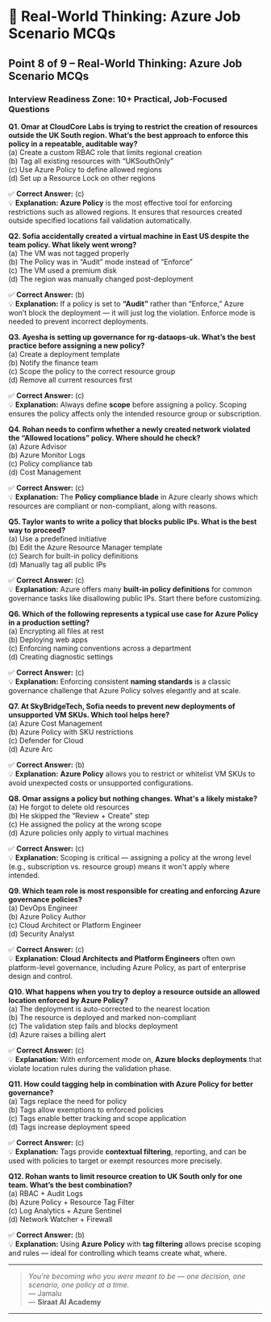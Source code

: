 # 🎯 Real-World Thinking: Azure Job Scenario MCQs  
## Point 8 of 9 – Real-World Thinking: Azure Job Scenario MCQs  
### Interview Readiness Zone: 10+ Practical, Job-Focused Questions

**Q1. Omar at CloudCore Labs is trying to restrict the creation of resources outside the UK South region. What’s the best approach to enforce this policy in a repeatable, auditable way?**  
(a) Create a custom RBAC role that limits regional creation  
(b) Tag all existing resources with “UKSouthOnly”  
(c) Use Azure Policy to define allowed regions  
(d) Set up a Resource Lock on other regions  

✅ **Correct Answer:** (c)  
💡 **Explanation:** **Azure Policy** is the most effective tool for enforcing restrictions such as allowed regions. It ensures that resources created outside specified locations fail validation automatically.

**Q2. Sofia accidentally created a virtual machine in East US despite the team policy. What likely went wrong?**  
(a) The VM was not tagged properly  
(b) The Policy was in “Audit” mode instead of “Enforce”  
(c) The VM used a premium disk  
(d) The region was manually changed post-deployment  

✅ **Correct Answer:** (b)  
💡 **Explanation:** If a policy is set to **“Audit”** rather than “Enforce,” Azure won’t block the deployment — it will just log the violation. Enforce mode is needed to prevent incorrect deployments.

**Q3. Ayesha is setting up governance for rg-dataops-uk. What’s the best practice before assigning a new policy?**  
(a) Create a deployment template  
(b) Notify the finance team  
(c) Scope the policy to the correct resource group  
(d) Remove all current resources first  

✅ **Correct Answer:** (c)  
💡 **Explanation:** Always define **scope** before assigning a policy. Scoping ensures the policy affects only the intended resource group or subscription.

**Q4. Rohan needs to confirm whether a newly created network violated the “Allowed locations” policy. Where should he check?**  
(a) Azure Advisor  
(b) Azure Monitor Logs  
(c) Policy compliance tab  
(d) Cost Management  

✅ **Correct Answer:** (c)  
💡 **Explanation:** The **Policy compliance blade** in Azure clearly shows which resources are compliant or non-compliant, along with reasons.

**Q5. Taylor wants to write a policy that blocks public IPs. What is the best way to proceed?**  
(a) Use a predefined initiative  
(b) Edit the Azure Resource Manager template  
(c) Search for built-in policy definitions  
(d) Manually tag all public IPs  

✅ **Correct Answer:** (c)  
💡 **Explanation:** Azure offers many **built-in policy definitions** for common governance tasks like disallowing public IPs. Start there before customizing.

**Q6. Which of the following represents a typical use case for Azure Policy in a production setting?**  
(a) Encrypting all files at rest  
(b) Deploying web apps  
(c) Enforcing naming conventions across a department  
(d) Creating diagnostic settings  

✅ **Correct Answer:** (c)  
💡 **Explanation:** Enforcing consistent **naming standards** is a classic governance challenge that Azure Policy solves elegantly and at scale.

**Q7. At SkyBridgeTech, Sofia needs to prevent new deployments of unsupported VM SKUs. Which tool helps here?**  
(a) Azure Cost Management  
(b) Azure Policy with SKU restrictions  
(c) Defender for Cloud  
(d) Azure Arc  

✅ **Correct Answer:** (b)  
💡 **Explanation:** **Azure Policy** allows you to restrict or whitelist VM SKUs to avoid unexpected costs or unsupported configurations.

**Q8. Omar assigns a policy but nothing changes. What's a likely mistake?**  
(a) He forgot to delete old resources  
(b) He skipped the “Review + Create” step  
(c) He assigned the policy at the wrong scope  
(d) Azure policies only apply to virtual machines  

✅ **Correct Answer:** (c)  
💡 **Explanation:** Scoping is critical — assigning a policy at the wrong level (e.g., subscription vs. resource group) means it won't apply where intended.

**Q9. Which team role is most responsible for creating and enforcing Azure governance policies?**  
(a) DevOps Engineer  
(b) Azure Policy Author  
(c) Cloud Architect or Platform Engineer  
(d) Security Analyst  

✅ **Correct Answer:** (c)  
💡 **Explanation:** **Cloud Architects and Platform Engineers** often own platform-level governance, including Azure Policy, as part of enterprise design and control.

**Q10. What happens when you try to deploy a resource outside an allowed location enforced by Azure Policy?**  
(a) The deployment is auto-corrected to the nearest location  
(b) The resource is deployed and marked non-compliant  
(c) The validation step fails and blocks deployment  
(d) Azure raises a billing alert  

✅ **Correct Answer:** (c)  
💡 **Explanation:** With enforcement mode on, **Azure blocks deployments** that violate location rules during the validation phase.

**Q11. How could tagging help in combination with Azure Policy for better governance?**  
(a) Tags replace the need for policy  
(b) Tags allow exemptions to enforced policies  
(c) Tags enable better tracking and scope application  
(d) Tags increase deployment speed  

✅ **Correct Answer:** (c)  
💡 **Explanation:** Tags provide **contextual filtering**, reporting, and can be used with policies to target or exempt resources more precisely.

**Q12. Rohan wants to limit resource creation to UK South only for one team. What’s the best combination?**  
(a) RBAC + Audit Logs  
(b) Azure Policy + Resource Tag Filter  
(c) Log Analytics + Azure Sentinel  
(d) Network Watcher + Firewall  

✅ **Correct Answer:** (b)  
💡 **Explanation:** Using **Azure Policy** with **tag filtering** allows precise scoping and rules — ideal for controlling which teams create what, where.

---

> _You’re becoming who you were meant to be — one decision, one scenario, one policy at a time._  
> — Jamalu  
> — **Siraat AI Academy**

---
